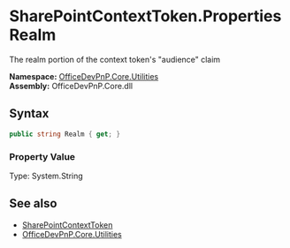 # SharePointContextToken.Properties Realm
The realm portion of the context token's "audience" claim  

**Namespace:** [OfficeDevPnP.Core.Utilities](OfficeDevPnP.Core.Utilities.md)  
**Assembly:** OfficeDevPnP.Core.dll  
## Syntax
```C#
public string Realm { get; }
```

### Property Value
Type: System.String  

## See also
- [SharePointContextToken](OfficeDevPnP.Core.Utilities.SharePointContextToken.md) 
- [OfficeDevPnP.Core.Utilities](OfficeDevPnP.Core.Utilities.md)
